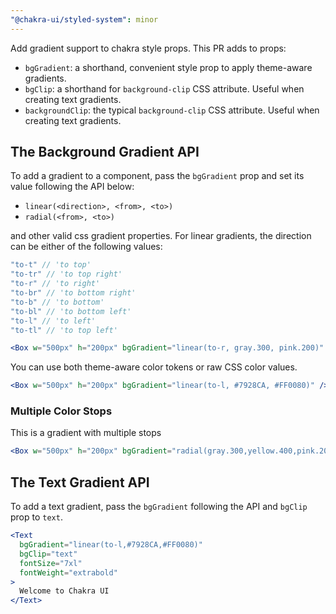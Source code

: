 ```yaml
---
"@chakra-ui/styled-system": minor
---
```


Add gradient support to chakra style props. This PR adds to props:

- `bgGradient`: a shorthand, convenient style prop to apply theme-aware
  gradients.
- `bgClip`: a shorthand for `background-clip` CSS attribute. Useful when
  creating text gradients.
- `backgroundClip`: the typical `background-clip` CSS attribute. Useful when
  creating text gradients.

## The Background Gradient API

To add a gradient to a component, pass the `bgGradient` prop and set its value
following the API below:

- `linear(<direction>, <from>, <to>)`
- `radial(<from>, <to>)`

and other valid css gradient properties. For linear gradients, the direction can
be either of the following values:

```js
"to-t" // 'to top'
"to-tr" // 'to top right'
"to-r" // 'to right'
"to-br" // 'to bottom right'
"to-b" // 'to bottom'
"to-bl" // 'to bottom left'
"to-l" // 'to left'
"to-tl" // 'to top left'

```

```jsx
<Box w="500px" h="200px" bgGradient="linear(to-r, gray.300, pink.200)" />
```

You can use both theme-aware color tokens or raw CSS color values.

```jsx
<Box w="500px" h="200px" bgGradient="linear(to-l, #7928CA, #FF0080)" />
```

### Multiple Color Stops

This is a gradient with multiple stops

```jsx
<Box w="500px" h="200px" bgGradient="radial(gray.300,yellow.400,pink.200)" />
```

## The Text Gradient API

To add a text gradient, pass the `bgGradient` following the API and `bgClip`
prop to `text`.

```jsx
<Text
  bgGradient="linear(to-l,#7928CA,#FF0080)"
  bgClip="text"
  fontSize="7xl"
  fontWeight="extrabold"
>
  Welcome to Chakra UI
</Text>
```
